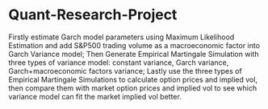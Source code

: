# Quant-Research-Project
Firstly estimate Garch model parameters using Maximum Likelihood Estimation and add S&P500 trading volume as a macroeconomic factor into Garch Variance model;
Then Generate Empirical Martingale Simulation with three types of variance model: constant variance, Garch variance, Garch+macroeconomic factors variance;
Lastly use the three types of Empirical Martingale Simulations to calculate option prices and implied vol, then compare them with market option prices and implied vol to see which variance model can fit the market implied vol better. 
